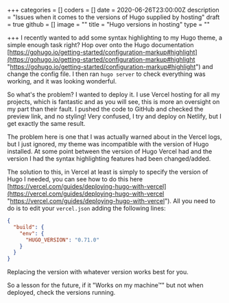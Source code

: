 +++
categories = []
coders = []
date = 2020-06-26T23:00:00Z
description = "Issues when it comes to the versions of Hugo supplied by hosting"
draft = true
github = []
image = ""
title = "Hugo versions in hosting"
type = ""

+++
I recently wanted to add some syntax highlighting to my Hugo theme, a simple enough task right? Hop over onto the Hugo documentation [https://gohugo.io/getting-started/configuration-markup#highlight](https://gohugo.io/getting-started/configuration-markup#highlight "https://gohugo.io/getting-started/configuration-markup#highlight") and change the config file. I then ran `hugo server` to check everything was working, and it was looking wonderful.

So what's the problem? I wanted to deploy it. I use Vercel hosting for all my projects, which is fantastic and as you will see, this is more an oversight on my part than their fault. I pushed the code to GitHub and checked the preview link, and no styling! Very confused, I try and deploy on Netlify, but I get exactly the same result.

The problem here is one that I was actually warned about in the Vercel logs, but I just ignored, my theme was incompatible with the version of Hugo installed. At some point between the version of Hugo Vercel had and the version I had the syntax highlighting features had been changed/added.

The solution to this, in Vercel at least is simply to specify the version of Hugo I needed, you can see how to do this here [https://vercel.com/guides/deploying-hugo-with-vercel](https://vercel.com/guides/deploying-hugo-with-vercel "https://vercel.com/guides/deploying-hugo-with-vercel"). All you need to do is to edit your `vercel.json` adding the following lines:

```json
{
  "build": {
    "env": {
      "HUGO_VERSION": "0.71.0"
    }
  }
}
```

Replacing the version with whatever version works best for you.

So a lesson for the future, if it "Works on my machine™" but not when deployed, check the versions running.
